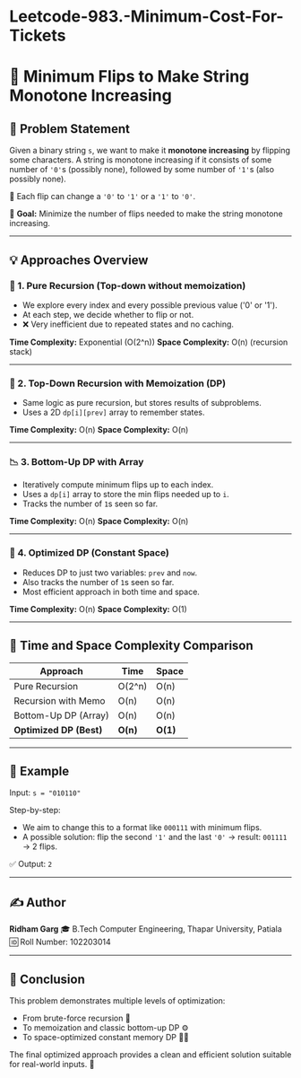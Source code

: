 # Leetcode-983.-Minimum-Cost-For-Tickets
# 🚀 Minimum Flips to Make String Monotone Increasing

## 🧩 Problem Statement

Given a binary string `s`, we want to make it **monotone increasing** by flipping some characters. A string is monotone increasing if it consists of some number of `'0'`s (possibly none), followed by some number of `'1'`s (also possibly none).

🔄 Each flip can change a `'0'` to `'1'` or a `'1'` to `'0'`.

🧠 **Goal:** Minimize the number of flips needed to make the string monotone increasing.

---

## 💡 Approaches Overview

### 🔁 1. Pure Recursion (Top-down without memoization)

* We explore every index and every possible previous value ('0' or '1').
* At each step, we decide whether to flip or not.
* ❌ Very inefficient due to repeated states and no caching.

**Time Complexity:** Exponential (O(2^n))
**Space Complexity:** O(n) (recursion stack)

---

### 🧠 2. Top-Down Recursion with Memoization (DP)

* Same logic as pure recursion, but stores results of subproblems.
* Uses a 2D `dp[i][prev]` array to remember states.

**Time Complexity:** O(n)
**Space Complexity:** O(n)

---

### 📉 3. Bottom-Up DP with Array

* Iteratively compute minimum flips up to each index.
* Uses a `dp[i]` array to store the min flips needed up to `i`.
* Tracks the number of `1`s seen so far.

**Time Complexity:** O(n)
**Space Complexity:** O(n)

---

### 🧪 4. Optimized DP (Constant Space)

* Reduces DP to just two variables: `prev` and `now`.
* Also tracks the number of `1`s seen so far.
* Most efficient approach in both time and space.

**Time Complexity:** O(n)
**Space Complexity:** O(1)

---

## 🧮 Time and Space Complexity Comparison

| Approach                | Time     | Space    |
| ----------------------- | -------- | -------- |
| Pure Recursion          | O(2^n)   | O(n)     |
| Recursion with Memo     | O(n)     | O(n)     |
| Bottom-Up DP (Array)    | O(n)     | O(n)     |
| **Optimized DP (Best)** | **O(n)** | **O(1)** |

---

## 📌 Example

Input: `s = "010110"`

Step-by-step:

* We aim to change this to a format like `000111` with minimum flips.
* A possible solution: flip the second `'1'` and the last `'0'` → result: `001111` → 2 flips.

✅ Output: `2`

---

## ✍️ Author

**Ridham Garg**
🎓 B.Tech Computer Engineering, Thapar University, Patiala
🆔 Roll Number: 102203014

---

## 🎉 Conclusion

This problem demonstrates multiple levels of optimization:

* From brute-force recursion 🚫
* To memoization and classic bottom-up DP ⚙️
* To space-optimized constant memory DP 🧠🔥

The final optimized approach provides a clean and efficient solution suitable for real-world inputs. 🌟
